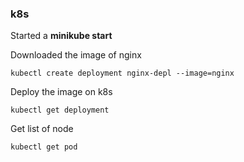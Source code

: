 ### k8s

Started a **minikube start**

Downloaded the image of nginx

```
kubectl create deployment nginx-depl --image=nginx
```

Deploy the image on k8s
```
kubectl get deployment
```

Get list of node 
```
kubectl get pod
```
